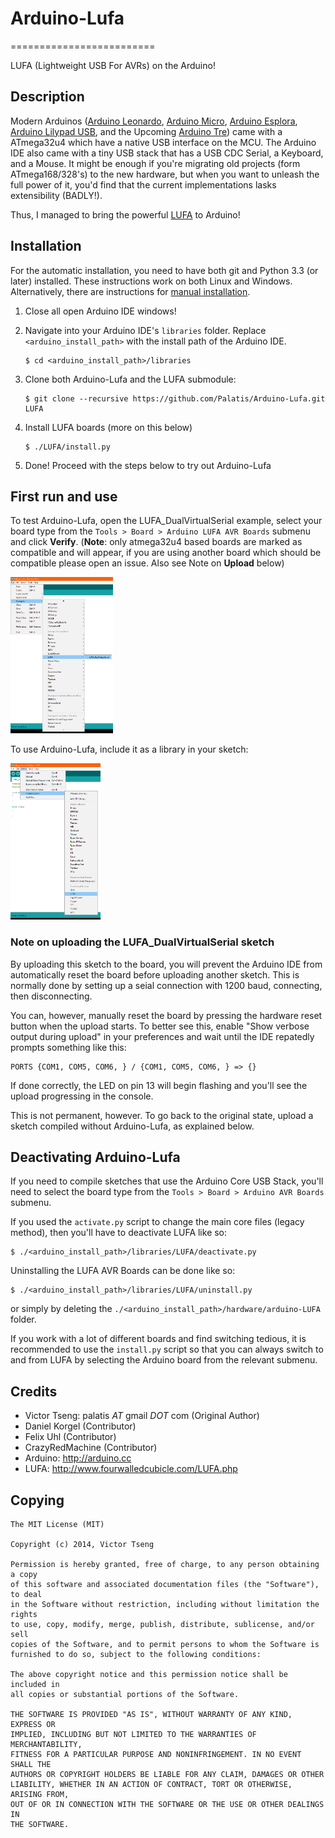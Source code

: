 # Arduino-Lufa

=========================

LUFA (Lightweight USB For AVRs) on the Arduino!

## Description

Modern Arduinos ([Arduino Leonardo], [Arduino Micro], [Arduino Esplora], [Arduino Lilypad USB], and the Upcoming [Arduino Tre]) came with a ATmega32u4 which have a native USB interface on the MCU. The Arduino IDE also came with a tiny USB stack that has a USB CDC Serial, a Keyboard, and a Mouse. It might be enough if you're migrating old projects (form ATmega168/328's) to the new hardware, but when you want to unleash the full power of it, you'd find that the current implementations lasks extensibility (BADLY!).

Thus, I managed to bring the powerful [LUFA] to Arduino!

[Arduino Leonardo]:http://arduino.cc/en/Main/ArduinoBoardLeonardo
[Arduino Micro]:http://arduino.cc/en/Main/ArduinoBoardMicro
[Arduino Esplora]:http://arduino.cc/en/Main/ArduinoBoardEsplora#.Uv9QRNySzkI
[Arduino Lilypad USB]:http://arduino.cc/en/Main/ArduinoBoardLilyPadUSB
[Arduino Tre]:http://arduino.cc/en/Main/ArduinoBoardTre

[LUFA]:http://www.fourwalledcubicle.com/LUFA.php

## Installation

For the automatic installation, you need to have both git and Python 3.3 (or later) installed. These instructions work on both Linux and Windows.
Alternatively, there are instructions for [manual installation].

1. Close all open Arduino IDE windows!

2. Navigate into your Arduino IDE's `libraries` folder. Replace `<arduino_install_path>` with the install path of the Arduino IDE.

    ```
    $ cd <arduino_install_path>/libraries
    ```

3. Clone both Arduino-Lufa and the LUFA submodule:

    ```
    $ git clone --recursive https://github.com/Palatis/Arduino-Lufa.git LUFA
    ```

4. Install LUFA boards (more on this below)

    ```
    $ ./LUFA/install.py
    ```

5. Done! Proceed with the steps below to try out Arduino-Lufa

[manual installation]:docs/manual_installation.md

## First run and use

To test Arduino-Lufa, open the LUFA_DualVirtualSerial example, select your board type from
the `Tools > Board > Arduino LUFA AVR Boards` submenu and click __Verify__. 
(**Note**: only atmega32u4 based boards are marked as compatible and will appear, if you 
are using another board which should be compatible please open an issue. Also see Note on __Upload__ below)

<img src="docs/open_example.png" height="250"
alt="File -> Examples -> Examples for any board -> LUFA -> LUFA_DualVirtualSerial"
title="File -> Examples -> Examples for any board -> LUFA -> LUFA_DualVirtualSerial"
/>

To use Arduino-Lufa, include it as a library in your sketch:

<img src="docs/include_library.png" height="250"
alt="Sketch -> Include Library -> Contributed Libraries -> LUFA"
title="Sketch -> Include Library -> Contributed Libraries -> LUFA"
/>

### Note on uploading the LUFA_DualVirtualSerial sketch

By uploading this sketch to the board, you will prevent the Arduino IDE from automatically reset the board before uploading another sketch. This is normally done by setting up a seial connection with 1200 baud, connecting, then disconnecting.

You can, however, manually reset the board by pressing the hardware reset button when the upload starts. To better see this, enable "Show verbose output during upload" in your preferences and wait until the IDE repatedly prompts something like this:

```
PORTS {COM1, COM5, COM6, } / {COM1, COM5, COM6, } => {}
```

If done correctly, the LED on pin 13 will begin flashing and you'll see the upload progressing in the console.

This is not permanent, however. To go back to the original state, upload a sketch compiled without Arduino-Lufa, as explained below.

## Deactivating Arduino-Lufa

If you need to compile sketches that use the Arduino Core USB Stack, you'll need to select the board type from
the `Tools > Board > Arduino AVR Boards` submenu.

If you used the `activate.py` script to change the main core files (legacy method), then you'll have to deactivate
LUFA like so:

```
$ ./<arduino_install_path>/libraries/LUFA/deactivate.py
```

Uninstalling the LUFA AVR Boards can be done like so: 

```
$ ./<arduino_install_path>/libraries/LUFA/uninstall.py
```

or simply by deleting the `./<arduino_install_path>/hardware/arduino-LUFA` folder.

If you work with a lot of different boards and find switching tedious, it is recommended to use the `install.py` script
so that you can always switch to and from LUFA by selecting the Arduino board from the relevant submenu.

## Credits
* Victor Tseng: palatis _AT_ gmail _DOT_ com (Original Author)
* Daniel Korgel (Contributor)
* Felix Uhl (Contributor)
* CrazyRedMachine (Contributor)
* Arduino: http://arduino.cc
* LUFA: http://www.fourwalledcubicle.com/LUFA.php

## Copying
    The MIT License (MIT)

    Copyright (c) 2014, Victor Tseng

    Permission is hereby granted, free of charge, to any person obtaining a copy
    of this software and associated documentation files (the "Software"), to deal
    in the Software without restriction, including without limitation the rights
    to use, copy, modify, merge, publish, distribute, sublicense, and/or sell
    copies of the Software, and to permit persons to whom the Software is
    furnished to do so, subject to the following conditions:

    The above copyright notice and this permission notice shall be included in
    all copies or substantial portions of the Software.

    THE SOFTWARE IS PROVIDED "AS IS", WITHOUT WARRANTY OF ANY KIND, EXPRESS OR
    IMPLIED, INCLUDING BUT NOT LIMITED TO THE WARRANTIES OF MERCHANTABILITY,
    FITNESS FOR A PARTICULAR PURPOSE AND NONINFRINGEMENT. IN NO EVENT SHALL THE
    AUTHORS OR COPYRIGHT HOLDERS BE LIABLE FOR ANY CLAIM, DAMAGES OR OTHER
    LIABILITY, WHETHER IN AN ACTION OF CONTRACT, TORT OR OTHERWISE, ARISING FROM,
    OUT OF OR IN CONNECTION WITH THE SOFTWARE OR THE USE OR OTHER DEALINGS IN
    THE SOFTWARE.
